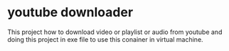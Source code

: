 # youtube downloader
 This project how to download video or playlist or audio from youtube and doing this project in exe file to use this conainer in virtual machine.
